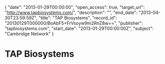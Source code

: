 {
  "date": "2013-01-29T00:00:00", 
  "open_access": true, 
  "target_url": "http://www.tapbiosystems.com/", 
  "description": "", 
  "end_date": "2013-04-30T23:59:59Z", 
  "title": "TAP Biosystems", 
  "record_id": "20130129T000000/BoAbF5+FrVsoyw9m2RnZ8w==", 
  "publisher": "tapbiosystems.com", 
  "start_date": "2013-01-29T00:00:00Z", 
  "subject": "Cambridge Network"
}

# TAP Biosystems

